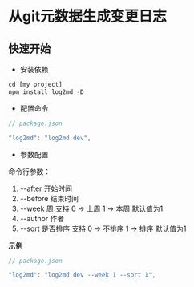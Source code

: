 # 从git元数据生成变更日志

## 快速开始

- 安装依赖
``` js
cd [my project]
npm install log2md -D
```

- 配置命令
``` js
// package.json

"log2md": "log2md dev",
```

- 参数配置

命令行参数：
1. --after  开始时间
2. --before 结束时间
3. --week 周 支持 0 -> 上周 1 -> 本周 默认值为1
4. --author 作者
5. --sort 是否排序 支持 0 -> 不排序 1 -> 排序 默认值为1

**示例**
``` js
// package.json

"log2md": "log2md dev --week 1 --sort 1",
```